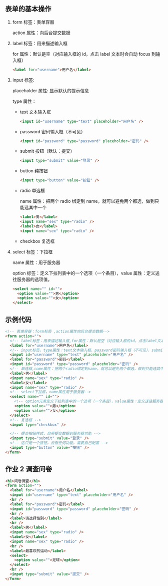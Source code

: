 ## 表单的基本操作

1. form 标签：表单容器

   action 属性：向后台提交数据

2. label 标签：用来描述输入框

   for 属性：默认是空（对应输入框的 id，点击 label 文本时会自动 focus 到输入框）

   ```html
   <label for="username">用户名</label>
   ```

3. input 标签:

   placeholder 属性: 显示默认的提示信息

   type 属性：

   - text 文本输入框

     ```html
     <input id="username" type="text" placeholder="用户名" />
     ```

   - password 密码输入框（不可见）

     ```html
     <input id="password" type="password" placeholder="密码" />
     ```

   - submit 按钮（默认：提交）

     ```html
     <input type="submit" value="登录" />
     ```

   - button 纯按钮

     ```html
     <input type="button" value="按钮" />
     ```

   - radio 单选框

     name 属性：把两个 radio 绑定到 name，就可以避免两个都选，做到只能选其中一个

     ```html
     <label>男</label>
     <input name="sex" type="radio" />
     <label>女</label>
     <input name="sex" type="radio" />
     ```

   - checkbox 复选框

4. select 标签：下拉框

   name 属性：用于服务器

   option 标签：定义下拉列表中的一个选项（一个条目），value 属性：定义送往服务器的选项值。

   ```html
   <select name="" id="">
     <option value="">男</option>
     <option value="">女</option>
   </select>
   ```

## 示例代码

```html
<!-- 表单容器：form标签 ,action属性向后台提交数据-->
<form action="">
  <!-- label标签：用来描述输入框,for属性：默认是空（对应输入框的id，点击label文本时会自动focus到输入框）-->
  <label for="username">用户名</label>
  <!-- input标签，type属性：text文本输入框、password密码输入框（不可见），submit按钮（默认：提交），button纯按钮，radio单选框,checkbox复选框；placeholder属性显示默认的提示信息 -->
  <input id="username" type="text" placeholder="用户名" />
  <label for="password">密码</label>
  <input id="password" type="password" placeholder="密码" />
  <!-- 单选框,name属性：把两个radio绑定到name，就可以避免两个都选，做到只能选其中一个 -->
  <label>男</label>
  <input name="sex" type="radio" />
  <label>女</label>
  <input name="sex" type="radio" />
  <!-- select下拉框，name属性用于服务器-->
  <select name="" id="">
    <!-- option元素定义下拉列表中的一个选项（一个条目），value属性：定义送往服务器的选项值。 -->
    <option value="">男</option>
    <option value="">女</option>
  </select>
  <!-- 复选框 -->
  <input type="checkbox" />

  <!-- 提交按钮样式，自带提交数据到服务器功能 -->
  <input type="submit" value="登录" />
  <!-- 这只是一个按钮，没有任何功能，需要自己配置 -->
  <input type="button" value="按钮" />
</form>
```

## 作业 2 调查问卷

```html
<h1>问卷调查</h1>
<form action="">
  <label for="username">用户名</label>
  <input id="username" type="text" placeholder="用户名" />
  <br />
  <label for="password">密码</label>
  <input id="password" type="password" placeholder="密码" />
  <br />
  <label>请选择性别</label>
  <br />
  <label>男</label>
  <input name="sex" type="radio" />
  <label>女</label>
  <input name="sex" type="radio" />
  <br />
  <label>最喜欢的运动</label>
  <select>
    <option value="">足球</option>
  </select>
  <br />
  <input type="submit" value="提交" />
</form>
```
